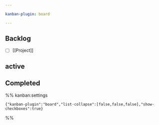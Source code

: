 ```yaml
---

kanban-plugin: board

---
```


## Backlog

- [ ] [[Project]]


## active



## Completed





%% kanban:settings
```
{"kanban-plugin":"board","list-collapse":[false,false,false],"show-checkboxes":true}
```
%%
